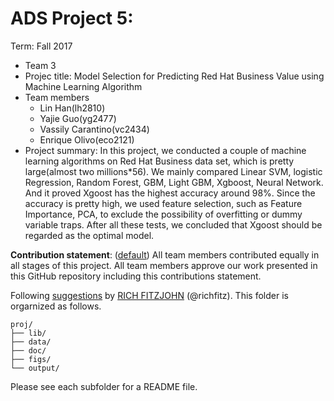 # ADS Project 5: 

Term: Fall 2017

+ Team 3
+ Projec title: Model Selection for Predicting Red Hat Business Value using Machine Learning Algorithm
+ Team members
	+ Lin Han(lh2810)
	+ Yajie Guo(yg2477)
	+ Vassily Carantino(vc2434)
	+ Enrique Olivo(eco2121)
+ Project summary: In this project, we conducted a couple of machine learning algorithms on Red Hat Business data set, which is pretty large(almost two millions*56). We mainly compared Linear SVM, logistic Regression, Random Forest, GBM, Light GBM, Xgboost, Neural Network. And it proved Xgoost has the highest accuracy around 98%. Since the accuracy is pretty high, we used feature selection, such as Feature Importance, PCA, to exclude the possibility of overfitting or dummy variable traps. After all these tests, we concluded that Xgoost should be regarded as the optimal model.
	
**Contribution statement**: ([default](doc/a_note_on_contributions.md)) All team members contributed equally in all stages of this project. All team members approve our work presented in this GitHub repository including this contributions statement. 

Following [suggestions](http://nicercode.github.io/blog/2013-04-05-projects/) by [RICH FITZJOHN](http://nicercode.github.io/about/#Team) (@richfitz). This folder is orgarnized as follows.

```
proj/
├── lib/
├── data/
├── doc/
├── figs/
└── output/
```

Please see each subfolder for a README file.
